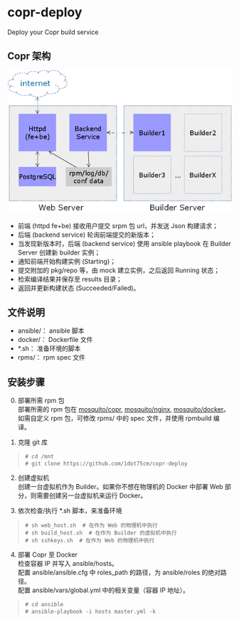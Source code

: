 # copr-deploy
Deploy your Copr build service

## Copr 架构

![arch](https://raw.githubusercontent.com/1dot75cm/copr-deploy/master/snapshot/copr_arch.png)

- 前端 (httpd fe+be) 接收用户提交 srpm 包 url，并发送 Json 构建请求；
- 后端 (backend service) 轮询前端提交的新版本；
- 当发现新版本时，后端 (backend service) 使用 ansible playbook 在 Builder Server 创建新 builder 实例；
- 通知前端开始构建实例 (Starting)；
- 提交附加的 pkg/repo 等，由 mock 建立实例，之后返回 Running 状态；
- 检索编译结果并保存至 results 目录；
- 返回并更新构建状态 (Succeeded/Failed)。

## 文件说明

- ansible/： ansible 脚本
- docker/： Dockerfile 文件
- *.sh： 准备环境的脚本
- rpms/： rpm spec 文件

## 安装步骤

0. 部署所需 rpm 包   
部署所需的 rpm 包在 [mosquito/copr](https://copr.fedoraproject.org/coprs/mosquito/copr), [mosquito/nginx](https://copr.fedoraproject.org/coprs/mosquito/nginx), [mosquito/docker](https://copr.fedoraproject.org/coprs/mosquito/docker)。   
如需自定义 rpm 包，可修改 rpms/ 中的 spec 文件，并使用 rpmbuild 编译。

1. 克隆 git 库
> ```
> # cd /mnt
> # git clone https://github.com/1dot75cm/copr-deploy
> ```

2. 创建虚拟机    
创建一台虚拟机作为 Builder。如果你不想在物理机的 Docker 中部署 Web 部分，则需要创建另一台虚拟机来运行 Docker。

3. 依次检查/执行 *.sh 脚本，来准备环境
> ```
> # sh web_host.sh  # 在作为 Web 的物理机中执行
> # sh build_host.sh  # 在作为 Builder 的虚拟机中执行
> # sh sshkeys.sh  # 在作为 Web 的物理机中执行
> ```

4. 部署 Copr 至 Docker   
检查容器 IP 并写入 ansible/hosts。   
配置 ansible/ansible.cfg 中 roles_path 的路径，为 ansible/roles 的绝对路径。   
配置 ansible/vars/global.yml 中的相关变量（容器 IP 地址）。
> ```
> # cd ansible
> # ansible-playbook -i hosts master.yml -k
> ```
